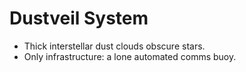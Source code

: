 # Dustveil System
- Thick interstellar dust clouds obscure stars.
- Only infrastructure: a lone automated comms buoy.
